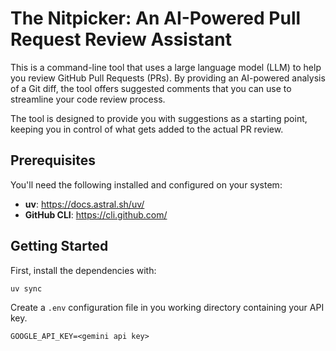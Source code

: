 # The Nitpicker: An AI-Powered Pull Request Review Assistant

This is a command-line tool that uses a large language model (LLM) to help you review GitHub Pull Requests (PRs). By providing an AI-powered analysis of a Git diff, the tool offers suggested comments that you can use to streamline your code review process.

The tool is designed to provide you with suggestions as a starting point, keeping you in control of what gets added to the actual PR review.

## Prerequisites

You'll need the following installed and configured on your system:

- **uv**: https://docs.astral.sh/uv/
- **GitHub CLI**: https://cli.github.com/

## Getting Started

First, install the dependencies with:

```bash
uv sync
```

Create a `.env` configuration file in you working directory containing your API key.

```
GOOGLE_API_KEY=<gemini api key>
```

